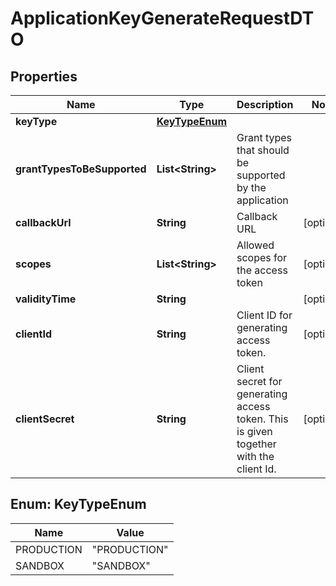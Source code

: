 
# ApplicationKeyGenerateRequestDTO

## Properties
Name | Type | Description | Notes
------------ | ------------- | ------------- | -------------
**keyType** | [**KeyTypeEnum**](#KeyTypeEnum) |  | 
**grantTypesToBeSupported** | **List&lt;String&gt;** | Grant types that should be supported by the application | 
**callbackUrl** | **String** | Callback URL |  [optional]
**scopes** | **List&lt;String&gt;** | Allowed scopes for the access token |  [optional]
**validityTime** | **String** |  |  [optional]
**clientId** | **String** | Client ID for generating access token. |  [optional]
**clientSecret** | **String** | Client secret for generating access token. This is given together with the client Id. |  [optional]


<a name="KeyTypeEnum"></a>
## Enum: KeyTypeEnum
Name | Value
---- | -----
PRODUCTION | &quot;PRODUCTION&quot;
SANDBOX | &quot;SANDBOX&quot;



